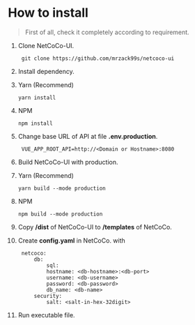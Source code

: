 # How to install


> First of all, check it completely according to requirement.

1. Clone NetCoCo-UI.

   ```text
    git clone https://github.com/mrzack99s/netcoco-ui
   ```

2. Install dependency.
3. Yarn \(Recommend\)

   ```text
   yarn install
   ```

4. NPM

   ```text
   npm install
   ```

5. Change base URL of API at file **.env.production**.

   ```text
    VUE_APP_ROOT_API=http://<Domain or Hostname>:8080
   ```

6. Build NetCoCo-UI with production.
7. Yarn \(Recommend\)

   ```text
   yarn build --mode production
   ```

8. NPM

   ```text
   npm build --mode production
   ```

9. Copy **/dist** of NetCoCo-UI to **/templates** of NetCoCo.
10. Create **config.yaml** in NetCoCo. with

    ```text
     netcoco:
         db:
             sql:
             hostname: <db-hostname>:<db-port>
             username: <db-username>
             password: <db-password>
             db_name: <db-name>
         security:
             salt: <salt-in-hex-32digit>
    ```

11. Run executable file.